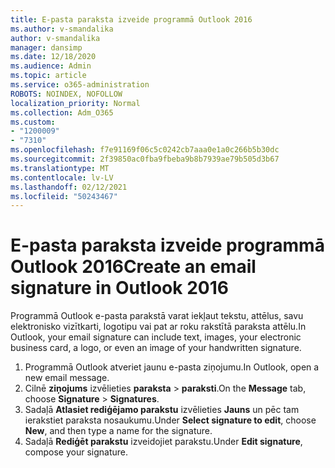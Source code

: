```yaml
---
title: E-pasta paraksta izveide programmā Outlook 2016
ms.author: v-smandalika
author: v-smandalika
manager: dansimp
ms.date: 12/18/2020
ms.audience: Admin
ms.topic: article
ms.service: o365-administration
ROBOTS: NOINDEX, NOFOLLOW
localization_priority: Normal
ms.collection: Adm_O365
ms.custom:
- "1200009"
- "7310"
ms.openlocfilehash: f7e91169f06c5c0242cb7aaa0e1a0c266b5b30dc
ms.sourcegitcommit: 2f39850ac0fba9fbeba9b8b7939ae79b505d3b67
ms.translationtype: MT
ms.contentlocale: lv-LV
ms.lasthandoff: 02/12/2021
ms.locfileid: "50243467"
---
```

# <a name="create-an-email-signature-in-outlook-2016"></a><span data-ttu-id="06951-102">E-pasta paraksta izveide programmā Outlook 2016</span><span class="sxs-lookup"><span data-stu-id="06951-102">Create an email signature in Outlook 2016</span></span>

<span data-ttu-id="06951-103">Programmā Outlook e-pasta parakstā varat iekļaut tekstu, attēlus, savu elektronisko vizītkarti, logotipu vai pat ar roku rakstītā paraksta attēlu.</span><span class="sxs-lookup"><span data-stu-id="06951-103">In Outlook, your email signature can include text, images, your electronic business card, a logo, or even an image of your handwritten signature.</span></span>

1. <span data-ttu-id="06951-104">Programmā Outlook atveriet jaunu e-pasta ziņojumu.</span><span class="sxs-lookup"><span data-stu-id="06951-104">In Outlook, open a new email message.</span></span>
2. <span data-ttu-id="06951-105">Cilnē **ziņojums** izvēlieties **paraksta**  >  **paraksti**.</span><span class="sxs-lookup"><span data-stu-id="06951-105">On the **Message** tab, choose **Signature** > **Signatures**.</span></span>
3. <span data-ttu-id="06951-106">Sadaļā **Atlasiet rediģējamo parakstu** izvēlieties **Jauns** un pēc tam ierakstiet paraksta nosaukumu.</span><span class="sxs-lookup"><span data-stu-id="06951-106">Under **Select signature to edit**, choose **New**, and then type a name for the signature.</span></span>
4. <span data-ttu-id="06951-107">Sadaļā **Rediģēt parakstu** izveidojiet parakstu.</span><span class="sxs-lookup"><span data-stu-id="06951-107">Under **Edit signature**, compose your signature.</span></span>
